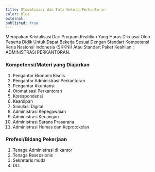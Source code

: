 ```yaml
---
title: Otomatisasi dan Tata Kelola Perkantoran
color: blue
external:
published: true
---
```

Merupakan Kristalisasi Dari Program Keahlian Yang Harus Dikuasai Oleh Peserta Didik Untuk Dapat Bekerja Sesuai Dengan Standart Kompetensi Kerja Nasional Indonesia (SKKNI) Atau Standart Paket Keahlian : ADMINISTRASI PERKANTORAN.

### Kompetensi/Materi yang Diajarkan

1. Pengantar Ekonomi Bisnis
2. Pengantar Administrasi Perkantoran
3. Pengantar Akuntansi
4. Otomatisasi Perkantoran
5. Korespondensi
6. Kearsipan
7. Simulasi Digital
8. Administrasi Kepegawaian
9. Administrasi Keuangan
10. Administrasi Sarana Prasarana
11. Administrasi Humas dan Keprotokolan

### Profesi/Bidang Pekerjaan

1. Tenaga Administrasi di kantor
2. Tenaga Resepsionis
3. Sekretaris muda
4. DLL
